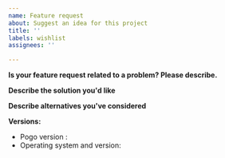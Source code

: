 ```yaml
---
name: Feature request
about: Suggest an idea for this project
title: ''
labels: wishlist
assignees: ''

---
```


**Is your feature request related to a problem? Please describe.**
<!--A clear and concise description of what the problem is. Ex. I'm always frustrated when [...]-->

**Describe the solution you'd like**
<!--A clear and concise description of what you want to happen.-->

**Describe alternatives you've considered**
<!--A clear and concise description of any alternative solutions or features you've considered.-->

**Versions:**
- Pogo version <!--make sure you try the latest version-->:
- Operating system and version:
